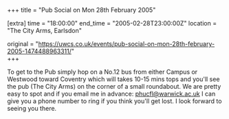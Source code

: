 +++
title = "Pub Social on Mon 28th February 2005"

[extra]
time = "18:00:00"
end_time = "2005-02-28T23:00:00Z"
location = "The City Arms, Earlsdon"

original = "https://uwcs.co.uk/events/pub-social-on-mon-28th-february-2005-1474488963311/"    
+++

To get to the Pub simply hop on a No.12 bus from either Campus or Westwood toward Coventry which will takes 10-15 mins tops and you'll see the pub (The City Arms) on the corner of a small roundabout. We are pretty easy to spot and if you email me in advance: phucfl@warwick.ac.uk I can give you a phone number to ring if you think you'll get lost. I look forward to seeing you there.

